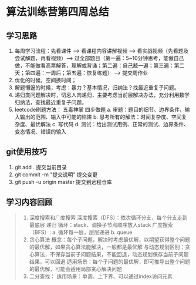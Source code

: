 # 算法训练营第四周总结
## 学习思路
1. 每周学习流程：先看课件 --> 看课程内容讲解视频 --> 看实战视频（先看题及尝试解题，再看视频）--> 过全部题目（第一遍：5~10分钟思考，能做自己做，不能做看高票解答，理解或背诵；第二遍：自己敲一遍；第三遍：第二天；第四遍：一周后；第五遍：恢复练题） --> 提交周作业
2. 优化的时候，空间换时间；
3. 解题懵逼的时候，考虑：暴力？基本情况，归纳法？找最近重复子问题。
4. 递归类问题解决时，切忌人肉递归，主要考虑当前层解决办法，充分利用数学归纳法，查找最近重复子问题。
5. leetcode刷题方法：
	五毒神掌
   	四步做题
   		a. 审题：题目的细节、边界条件、输入输出的范围、输入中可能的陷阱
   		b. 思考所有的解法：时间复杂度、空间复杂度、最优解法
   		c. 写代码
   		d. 测试：给出测试用例、正常的测试、边界条件、变态情况、错误的输入

## git使用技巧
1. git add . 提交当前目录
2. git commit -m "提交说明" 提交变更
3. git push -u origin master 提交到远程仓库

## 学习内容回顾
>1. 深度搜索和广度搜索
	深度搜索（DFS）：依次循环分支，每个分支走到最底层
		递归
		循环：stack、调换子节点顺序放入stack
	广度搜索（BFS）: 
		a. 循环每一层，层层递进
		b. queue
>2. 贪心算法
	概念：每个子问题，解决时考虑最优解，以期望获得整个问题的最优解，如果贪心算法能解决，一般都是最优解
	与动态规划区别：贪心算法，不保存当前子问题结果，不能回退，动态规划保存当前子问题结果，可以回退
	适用场景：每个子问题的最优解，即可推导出整个问题的最优解，可能会适用局部贪心解决问题
>3. 二分查找：
	适用场景：单调、上下界、可以通过index访问元素


